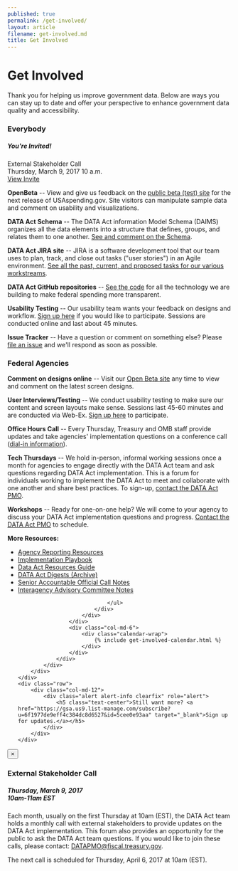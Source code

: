 ```yaml
---
published: true
permalink: /get-involved/
layout: article
filename: get-involved.md
title: Get Involved
---
```


# Get Involved

Thank you for helping us improve government data. Below are ways you can stay up to date and offer your perspective to enhance government data quality and accessibility.


<div class="row get-involved-wrap">
    <div class="col-md-5">
        <div class="panel panel-default everybody short-col">
            <div class="panel-heading">
                <h3 class="white">Everybody</h3>
            </div>
            <div class="panel-body">
                <div class="media">
                    <div class="invite">
                        <span class="glyphicon glyphicon-envelope icon"></span>
                        <h5>You're Invited!</h5>
                        <p>External Stakeholder Call
                            <br>Thursday, March 9, 2017 10 a.m.
                            <br /><a href="#" data-toggle="modal" data-target=".bs-example-modal-sm">View Invite</a>
                        </p>
                    </div>
                    <div class="media-body">
                        <p><strong>OpenBeta</strong> -- View and give us feedback on the <a href="https://openbeta.usaspending.gov/" target="_blank">public beta (test) site</a> for the next release of USAspending.gov. Site visitors can manipulate sample data and comment on usability and visualizations.</p>
                        <p><strong>DATA Act Schema</strong> -- The DATA Act information Model Schema (DAIMS) organizes all the data elements into a structure that defines, groups, and relates them to one another. <a href="{{ site.baseurl }}/data-model/">See and comment on the Schema</a>.</p>
                        <p><strong>DATA Act JIRA site</strong> -- JIRA is a software development tool that our team uses to plan, track, and close out tasks ("user stories") in an Agile environment. <a href="https://federal-spending-transparency.atlassian.net/secure/BrowseProjects.jspa?selectedCategory=all&selectedProjectType=software" target="_blank">See all the past, current, and proposed tasks for our various workstreams</a>.</p>
                        <p><strong>DATA Act GitHub repositories</strong> -- <a href="https://github.com/fedspendingtransparency" target="_blank">See the code</a> for all the technology we are building to make federal spending more transparent.</p>
                        <p><strong>Usability Testing</strong> -- Our usability team wants your feedback on designs and workflow. <a href="http://bit.ly/2bueqo2" target="_blank">Sign up here</a> if you would like to participate. Sessions are conducted online and last about 45 minutes.</p>
                        <p><strong>Issue Tracker</strong> -- Have a question or comment on something else? Please <a href="https://github.com/fedspendingtransparency/fedspendingtransparency.github.io/issues">file an issue</a> and we'll respond as soon as possible.</p>
                    </div>
                </div>
            </div>
        </div>
    </div>
    <div class="col-md-7">
        <div class="panel panel-default fed tall-col">
            <div class="panel-heading">
                <h3 class="white">Federal Agencies</h3>
            </div>
            <div class="panel-body">
                <div class='row'>
                    <div class="col-md-6">
                        <div class="media">
                            <div class="media-body">
                                <p><strong>Comment on designs online</strong> -- Visit our <a href="https://openbeta.usaspending.gov/index.html">Open Beta site</a> any time to view and comment on the latest screen designs.</p>
                                <p><strong>User Interviews/Testing</strong> -- We conduct usability testing to make sure our content and screen layouts make sense. Sessions last 45-60 minutes and are conducted via Web-Ex. <a href="http://bit.ly/2bueqo2" target="_blank">Sign up here</a> to participate.</p>
                                <p><strong>Office Hours Call</strong> -- Every Thursday, Treasury and OMB staff provide updates and take agencies' implementation questions on a conference call (<a href="https://community.max.gov/download/attachments/254050873/DATA_Act_PMO_Resource_Guide_20170104.pdf?api=v2" target='_blank'>dial-in information</a>).</p>
                                <p><strong>Tech Thursdays</strong> -- We hold in-person, informal working sessions once a month for agencies to engage directly with the DATA Act team and ask questions regarding DATA Act implementation. This is a forum for individuals working to implement the DATA Act to meet and collaborate with one another and share best practices. To sign-up, <a href="mailto:DATAPMO@fiscal.treasury.gov">contact the DATA Act PMO</a>.</p>
                                <p><strong>Workshops</strong> -- Ready for one-on-one help? We will come to your agency to discuss your DATA Act implementation questions and progress. <a href="mailto:DATAPMO@fiscal.treasury.gov">Contact the DATA Act PMO</a> to schedule.</p>
                                <p><strong>More Resources:</strong></p>
                                <ul>
                                    <li><a href="https://community.max.gov/x/7YIZMg" target="_blank">Agency Reporting Resources</a></li>
                                    <li><a href="https://community.max.gov/download/attachments/1083277560/DATA%20Act%20Implementation%20Playbook%20Version%202.0.pdf?api=v2" target="_blank">Implementation Playbook</a></li>
                                    <li><a href="https://community.max.gov/download/attachments/254050873/DATA_Act_PMO_Resource_Guide_20170104.pdf?api=v2" target="_blank">Data Act Resources Guide</a></li>
                                   <li><a href="https://community.max.gov/x/TQJ1O" target="_blank">DATA Act Digests (Archive)</a></li> 
                                    <li><a href="https://community.max.gov/x/WxNjL" target="_blank">Senior Accountable Official Call Notes</a></li>
                                    <li><a href="https://community.max.gov/x/WxNjL" target="_blank">Interagency Advisory Committee Notes</a></li>
                                    
                                </ul>
                            </div>
                        </div>
                    </div>
                    <div class="col-md-6">
                        <div class="calendar-wrap">
                            {% include get-involved-calendar.html %}
                        </div>
                    </div>
                </div>
            </div>
        </div>
    </div>
    <div class="row">
        <div class="col-md-12">
            <div class="alert alert-info clearfix" role="alert">
                <h5 class="text-center">Still want more? <a href="https://gsa.us9.list-manage.com/subscribe?u=6f1977de9eff4c384dc8d6527&id=5cee0e93aa" target="_blank">Sign up for updates.</a></h5>
            </div>
        </div>
    </div>
</div>


<!-- Large modal -->
<div class="modal fade bs-example-modal-sm" tabindex="-1" role="dialog" aria-labelledby="myLargeModalLabel">
    <div class="modal-dialog modal-sm">
        <div class="modal-content">
            <div class="modal-body">
                <button type="button" class="close" data-dismiss="modal" aria-label="Close"><span aria-hidden="true">&times;</span></button>
                <h3>External Stakeholder Call</h3>
                <h5>Thursday, March 9, 2017<br>10am-11am EST</h5>
                <p>Each month, usually on the first Thursday at 10am (EST), the DATA Act team holds a monthly call with external stakeholders to provide updates on the DATA Act implementation. This forum also provides an opportunity for the public to ask the DATA Act team questions. If you would like to join these calls, please contact: <a href="mailto:DATAPMO@fiscal.treasury.gov">DATAPMO@fiscal.treasury.gov</a>.</p>
                <p>The next call is scheduled for Thursday, April 6, 2017 at 10am (EST).</p>
                <!--<ul class="no-bullet">
                    <li><strong>Dail-In information</strong></li>
                    <li>555-555-5555</li>
                </ul>
                <ul class="no-bullet">
                    <li><strong>Passcode</strong></li>
                    <li>555-55555555</li>
                </ul>
                <ul class="no-bullet">
                    <li><strong>Webex</strong></li>
                    <li>XXXXXXXXXXXXX</li>
                </ul>-->
            </div>
        </div>
    </div>
</div>


